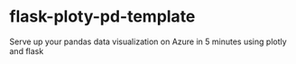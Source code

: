 # flask-ploty-pd-template
Serve up your pandas data visualization on Azure in 5 minutes using plotly and flask
